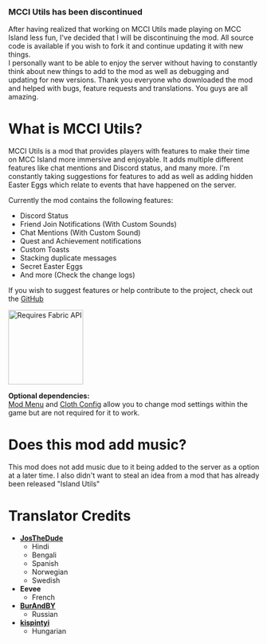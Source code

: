 ### MCCI Utils has been discontinued
After having realized that working on MCCI Utils made playing on MCC Island less fun, I've decided that I will be discontinuing the mod. All source code is available if you wish to fork it and continue updating it with new things.  
I personally want to be able to enjoy the server without having to constantly think about new things to add to the mod as well as debugging and updating for new versions. Thank you everyone who downloaded the mod and helped with bugs, feature requests and translations. You guys are all amazing.

# What is MCCI Utils?
MCCI Utils is a mod that provides players with features to make their time on MCC Island more immersive and enjoyable. It adds multiple different features like chat mentions and Discord status, and many more. I'm constantly taking suggestions for features to add as well as adding hidden Easter Eggs which relate to events that have happened on the server.

Currently the mod contains the following features:
 - Discord Status
 - Friend Join Notifications (With Custom Sounds)
 - Chat Mentions (With Custom Sound)
 - Quest and Achievement notifications
 - Custom Toasts
 - Stacking duplicate messages
 - Secret Easter Eggs
 - And more (Check the change logs)

If you wish to suggest features or help contribute to the project, check out the [GitHub](https://github.com/TheMysterys/MCCI-Utils)

<a href="https://modrinth.com/mod/fabric-api/"><img src="https://i.imgur.com/Ol1Tcf8.png" alt="Requires Fabric API" title="Requires Fabric API" width="150px"></a>

**Optional dependencies:**  
[Mod Menu](https://modrinth.com/mod/modmenu/) and [Cloth Config](https://modrinth.com/mod/cloth-config) allow you to change mod settings within the game but are not required for it to work.

# Does this mod add music?
This mod does not add music due to it being added to the server as a option at a later time. I also didn't want to steal an idea from a mod that has already been released "Island Utils"

# Translator Credits
 - [**JosTheDude**](https://github.com/JosTheDude)
   - Hindi
   - Bengali
   - Spanish
   - Norwegian
   - Swedish
 - **Eevee**
   - French 
 - [**BurAndBY**](https://github.com/BurAndBY)
   - Russian
 - [**kispintyi**](https://github.com/kispintyi)
   - Hungarian

